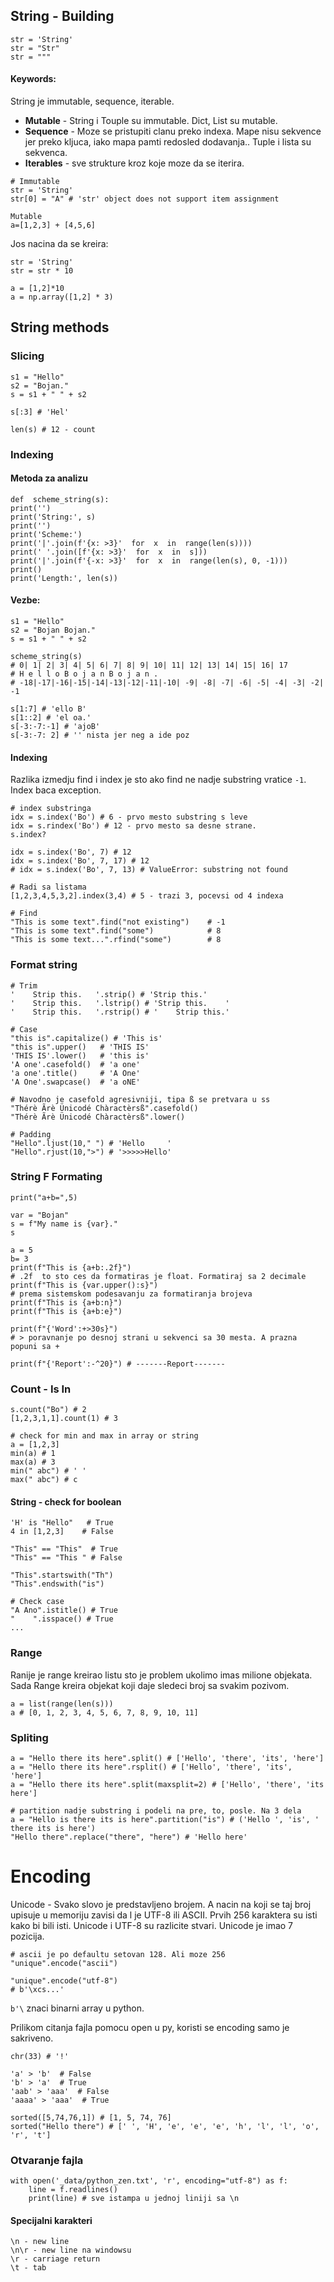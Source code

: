 ## String - Building
```
str = 'String'
str = "Str"
str = """
```
#### Keywords:
String je immutable, sequence, iterable.
- **Mutable** - String i Touple su immutable. Dict, List su mutable.
- **Sequence** - Moze se pristupiti clanu preko indexa. Mape nisu sekvence jer preko kljuca, iako mapa pamti redosled dodavanja.. Tuple i lista su sekvenca.
- **Iterables** - sve strukture kroz koje moze da se iterira.

```
# Immutable
str = 'String'
str[0] = "A" # 'str' object does not support item assignment

Mutable
a=[1,2,3] + [4,5,6]
```
Jos nacina da se kreira:
```
str = 'String'
str = str * 10

a = [1,2]*10
a = np.array([1,2] * 3)
```
## String methods
### Slicing
```
s1 = "Hello"
s2 = "Bojan."
s = s1 + " " + s2

s[:3] # 'Hel'

len(s) # 12 - count
```

### Indexing
#### Metoda za analizu
```
def  scheme_string(s):
print('')
print('String:', s)
print('')
print('Scheme:')
print('|'.join(f'{x: >3}'  for  x  in  range(len(s))))
print(' '.join([f'{x: >3}'  for  x  in  s]))
print('|'.join(f'{-x: >3}'  for  x  in  range(len(s), 0, -1)))
print()
print('Length:', len(s))
```
#### Vezbe:
```
s1 = "Hello"
s2 = "Bojan Bojan."
s = s1 + " " + s2

scheme_string(s)
# 0| 1| 2| 3| 4| 5| 6| 7| 8| 9| 10| 11| 12| 13| 14| 15| 16| 17
# H e l l o B o j a n B o j a n .
# -18|-17|-16|-15|-14|-13|-12|-11|-10| -9| -8| -7| -6| -5| -4| -3| -2| -1

s[1:7] # 'ello B'
s[1::2] # 'el oa.'
s[-3:-7:-1] # 'ajoB'
s[-3:-7: 2] # '' nista jer neg a ide poz
```
#### Indexing
Razlika izmedju find i index je sto ako find ne nadje substring vratice `-1`. Index baca exception.
```
# index substringa
idx = s.index('Bo') # 6 - prvo mesto substring s leve
idx = s.rindex('Bo') # 12 - prvo mesto sa desne strane.
s.index?

idx = s.index('Bo', 7) # 12
idx = s.index('Bo', 7, 17) # 12
# idx = s.index('Bo', 7, 13) # ValueError: substring not found

# Radi sa listama
[1,2,3,4,5,3,2].index(3,4) # 5 - trazi 3, pocevsi od 4 indexa

# Find
"This is some text".find("not existing")    # -1
"This is some text".find("some")            # 8
"This is some text...".rfind("some")        # 8
```
### Format string
```
# Trim
'    Strip this.   '.strip() # 'Strip this.'
'    Strip this.   '.lstrip() # 'Strip this.    '
'    Strip this.   '.rstrip() # '    Strip this.'

# Case
"this is".capitalize() # 'This is'
"this is".upper()   # 'THIS IS'
'THIS IS'.lower()   # 'this is'
'A one'.casefold()  # 'a one'
'a one'.title()     # 'A One'
'A One'.swapcase()  # 'a oNE'

# Navodno je casefold agresivniji, tipa ß se pretvara u ss
"Thérè Ãrè Ünicodé Chàractèrsß".casefold()
"Thérè Ãrè Ünicodé Chàractèrsß".lower()

# Padding
"Hello".ljust(10," ") # 'Hello     '
"Hello".rjust(10,">") # '>>>>>Hello'
```
### String F Formating
```
print("a+b=",5)

var = "Bojan"
s = f"My name is {var}."
s

a = 5
b= 3
print(f"This is {a+b:.2f}")
# .2f  to sto ces da formatiras je float. Formatiraj sa 2 decimale
print(f"This is {var.upper():s}")
# prema sistemskom podesavanju za formatiranja brojeva
print(f"This is {a+b:n}")
print(f"This is {a+b:e}")

print(f"{'Word':+>30s}")
# > poravnanje po desnoj strani u sekvenci sa 30 mesta. A prazna popuni sa +

print(f"{'Report':-^20}") # -------Report-------
```


### Count - Is In
```
s.count("Bo") # 2
[1,2,3,1,1].count(1) # 3

# check for min and max in array or string
a = [1,2,3]
min(a) # 1
max(a) # 3
min(" abc") # ' '
max(" abc") # c
```
#### String - check for boolean
```
'H' is "Hello"   # True
4 in [1,2,3]    # False

"This" == "This"  # True
"This" == "This " # False

"This".startswith("Th")
"This".endswith("is")

# Check case
"A Ano".istitle() # True
"    ".isspace() # True
...
```

### Range
Ranije je range kreirao listu sto je problem ukolimo imas milione objekata. Sada Range kreira objekat koji daje sledeci broj sa svakim pozivom.
```
a = list(range(len(s))) 
a # [0, 1, 2, 3, 4, 5, 6, 7, 8, 9, 10, 11]
```

### Spliting
```
a = "Hello there its here".split() # ['Hello', 'there', 'its', 'here']
a = "Hello there its here".rsplit() # ['Hello', 'there', 'its', 'here']
a = "Hello there its here".split(maxsplit=2) # ['Hello', 'there', 'its here']

# partition nadje substring i podeli na pre, to, posle. Na 3 dela
a = "Hello is there its is here".partition("is") # ('Hello ', 'is', ' there its is here')
"Hello there".replace("there", "here") # 'Hello here'
```

# Encoding
Unicode - Svako slovo je predstavljeno brojem. A nacin na koji se taj broj upisuje u memoriju zavisi da l je UTF-8 ili ASCII. Prvih 256 karaktera su isti kako bi bili isti.
Unicode i UTF-8 su razlicite stvari. Unicode je imao 7 pozicija.

```
# ascii je po defaultu setovan 128. Ali moze 256
"unique".encode("ascii")

"unique".encode("utf-8")
# b'\xcs...'
```
`b'\` znaci binarni array u python.

Prilikom citanja fajla pomocu open u py, koristi se encoding samo je sakriveno.
```
chr(33) # '!'

'a' > 'b'  # False
'b' > 'a'  # True
'aab' > 'aaa'  # False
'aaaa' > 'aaa'  # True

sorted([5,74,76,1]) # [1, 5, 74, 76]
sorted("Hello there") # [' ', 'H', 'e', 'e', 'e', 'h', 'l', 'l', 'o', 'r', 't']
```
### Otvaranje fajla
```
with open('_data/python_zen.txt', 'r', encoding="utf-8") as f:
    line = f.readlines()
    print(line) # sve istampa u jednoj liniji sa \n
```
#### Specijalni karakteri
```
\n - new line
\n\r - new line na windowsu
\r - carriage return
\t - tab
```

